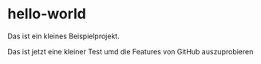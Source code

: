 # hello-world
Das ist ein kleines Beispielprojekt.

Das ist jetzt eine kleiner Test umd die Features von GitHub auszuprobieren
